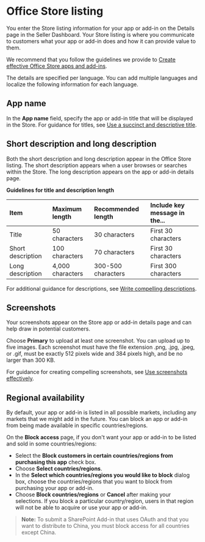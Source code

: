 # Office Store listing

You enter the Store listing information for your app or add-in on the Details page in the Seller Dashboard. Your Store listing is where you communicate to customers what your app or add-in does and how it can provide value to them.

We recommend that you follow the guidelines we provide to [Create effective Office Store apps and add-ins](create-effective-office-store-apps-and-add-ins.md).

The details are specified per language. You can add multiple languages and localize the following information for each language. 

## App name
In the **App name** field, specify the app or add-in title that will be displayed in the Store. For guidance for titles, see [Use a succinct and descriptive title](create-effective-office-store-apps-and-add-ins.md#use-a-succinct-and-descriptive-title).

## Short description and long description

Both the short description and long description appear in the Office Store listing. The short description appears when a user browses or searches within the Store. The long description appears on the app or add-in details page.

**Guidelines for title and description length**

|**Item**|**Maximum length**|**Recommended length**|**Include key message in the...**|
|:-------|:-----------------|:---------------------|:--------------------------------|
|Title|50 characters|30 characters|First 30 characters|
|Short description|100 characters|70 characters|First 30 characters|
|Long description|4,000 characters|300-500 characters|First 300 characters|

For additional guidance for descriptions, see [Write compelling descriptions](create-effective-office-store-apps-and-add-ins.md#write-compelling-descriptions).

## Screenshots

Your screenshots appear on the Store app or add-in details page and can help draw in potential customers.

Choose **Primary** to upload at least one screenshot. You can upload up to five images. Each screenshot must have the file extension .png, .jpg, .jpeg, or .gif, must be exactly 512 pixels wide and 384 pixels high, and be no larger than 300 KB.

For guidance for creating compelling screenshots, see [Use screenshots effectively](create-effective-office-store-apps-and-add-ins.md#use-screenshots-effectively).
 
## Regional availability

By default, your app or add-in is listed in all possible markets, including any markets that we might add in the future. You can block an app or add-in from being made available in specific countries/regions.

On the **Block access** page, if you don't want your app or add-in to be listed and sold in some countries/regions:

- Select the **Block customers in certain countries/regions from purchasing this app** check box.
- Choose **Select countries/regions**.
- In the **Select which countries/regions you would like to block** dialog box, choose the countries/regions that you want to block from purchasing your app or add-in.
- Choose **Block countries/regions** or **Cancel** after making your selections. If you block a particular country/region, users in that region will not be able to acquire or use your app or add-in.

>**Note:** To submit a SharePoint Add-in that uses OAuth and that you want to distribute to China, you must block access for all countries except China.
